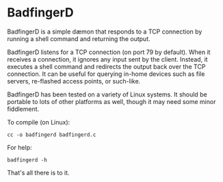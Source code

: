 # BadfingerD

BadfingerD is a simple dæmon that responds to a TCP connection by running a shell command and returning the output.

BadfingerD listens for a TCP connection (on port 79 by default).  When it receives a connection, it ignores any input sent by the client.  Instead, it executes a shell command and redirects the output back over the TCP connection.  It can be useful for querying in-home devices such as file servers, re-flashed access points, or such-like.

BadfingerD has been tested on a variety of Linux systems.  It should be portable to lots of other platforms as well, though it may need some minor fiddlement.

To compile (on Linux):
```
cc -o badfingerd badfingerd.c
```
For help:
```
badfingerd -h
```

That's all there is to it. 
